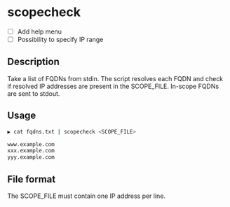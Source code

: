 # scopecheck

- [ ] Add help menu
- [ ] Possibility to specify IP range

## Description
Take a list of FQDNs from stdin. The script resolves each FQDN and check if resolved IP addresses are present in the SCOPE_FILE. In-scope FQDNs are sent to stdout.

## Usage

```bash
▶ cat fqdns.txt | scopecheck <SCOPE_FILE>

www.example.com
xxx.example.com
yyy.example.com
```

## File format
The SCOPE_FILE must contain one IP address per line.
